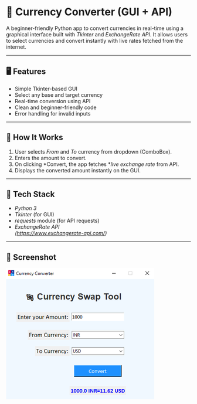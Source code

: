 # 💱 Currency Converter (GUI + API)

A beginner-friendly Python app to convert currencies in real-time using a graphical interface built with *Tkinter* and *ExchangeRate API*. It allows users to select currencies and convert instantly with live rates fetched from the internet.

---

## 🖥 Features

- Simple Tkinter-based GUI
- Select any base and target currency
- Real-time conversion using API
- Clean and beginner-friendly code
- Error handling for invalid inputs

---

## 🚀 How It Works

1. User selects *From* and *To* currency from dropdown (ComboBox).
2. Enters the amount to convert.
3. On clicking *Convert, the app fetches **live exchange rate* from API.
4. Displays the converted amount instantly on the GUI.

---

## 🧰 Tech Stack

- *Python 3*
- *Tkinter* (for GUI)
- *requests* module (for API requests)
- *ExchangeRate API*  
  *(https://www.exchangerate-api.com/)*

---

## 📸 Screenshot

![App Screenshot](preview.png)
